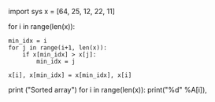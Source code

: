 import sys 
x = [64, 25, 12, 22, 11] 

for i in range(len(x)): 
	
	min_idx = i 
	for j in range(i+1, len(x)): 
		if x[min_idx] > x[j]: 
			min_idx = j 
			
	x[i], x[min_idx] = x[min_idx], x[i] 

print ("Sorted array") 
for i in range(len(x)): 
	print("%d" %A[i]), 

